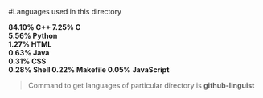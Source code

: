 
#Languages used in this directory

**84.10%  C++
7.25%   C\
5.56%   Python\
1.27%   HTML\
0.63%   Java\
0.31%   CSS\
0.28%   Shell
0.22%   Makefile
0.05%   JavaScript**


> Command to get languages of particular directory is **github-linguist**